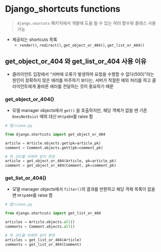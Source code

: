 # Django_shortcuts functions

> `django.sourcuts` 패키지에서 개발에 도움 될 수 있는 여러 함수와 클래스 사용 가능
> 
- 제공되는 shortcuts 목록
    - `render()`, `redirect()`, `get_object_or_404()`, `get_list_or_404()`

## get_object_or_404 와 get_list_or_404 사용 이유

- 클라이언트 입장에서 “서버에 오류가 발생하여 요청을 수행할 수 없다(500)”라는 원인이 정확하지 않은 에러를 마주하기 보다는, 서버가 적절한 예외 처리를 하고 클라이언트에게 올바른 에러를 전달하는 것이 중요하기 때문

### get_object_or_404()

- 모델 manager objects에서 `get()` 을 호출하지만, 해당 객체가 없을 땐 기존 `DoesNotExist` 예외 대신 `Http404`를 raise 함

```python
# 앱/views.py

from django.shortcuts import get_object_or_404

article = Article.objects.get(pk=article_pk)
comment = Comment.objects.gett(pk=comment_pk)

# 위 코드를 아래와 같이 변경
article = get_object_or_404(Article, pk=article_pk)
comment = get_object_or_404(Comment, pk=comment_pk)
```

### get_list_or_404()

- 모델 manager objects에서 `filter()`의 결과를 반환하고 해당 객체 목록이 없을 땐 `Http404`를 raise 함

```python
# 앱/views.py

from django.shortcuts import get_list_or_404

articles = Article.objects.all()
comments = Comment.objects.all()

# 위 코드를 아래와 같이 변경
articles = get_list_or_404(Article)
comments = get_list_or_404(Comment)
```